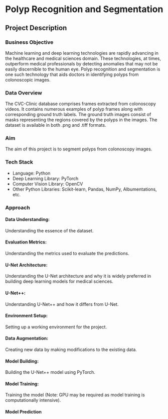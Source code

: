 
# Polyp Recognition and Segmentation

## Project Description

### Business Objective

Machine learning and deep learning technologies are rapidly advancing in the healthcare and medical sciences domain. These technologies, at times, outperform medical professionals by detecting anomalies that may not be easily discernible to the human eye. Polyp recognition and segmentation is one such technology that aids doctors in identifying polyps from colonoscopic images.

### Data Overview

The CVC-Clinic database comprises frames extracted from colonoscopy videos. It contains numerous examples of polyp frames along with corresponding ground truth labels. The ground truth images consist of masks representing the regions covered by the polyps in the images. The dataset is available in both .png and .tiff formats.

### Aim

The aim of this project is to segment polyps from colonoscopy images.

### Tech Stack

- Language: Python
- Deep Learning Library: PyTorch
- Computer Vision Library: OpenCV
- Other Python Libraries: Scikit-learn, Pandas, NumPy, Albumentations, etc.

### Approach

#### Data Understanding:
Understanding the essence of the dataset.

#### Evaluation Metrics:
Understanding the metrics used to evaluate the predictions.

#### U-Net Architecture:
Understanding the U-Net architecture and why it is widely preferred in building deep learning models for medical sciences.

#### U-Net++:
Understanding U-Net++ and how it differs from U-Net.

#### Environment Setup:
Setting up a working environment for the project.

#### Data Augmentation:
Creating new data by making modifications to the existing data.

#### Model Building:
Building the U-Net++ model using PyTorch.

#### Model Training:
Training the model (Note: GPU may be required as model training is computationally intensive).

#### Model Prediction
